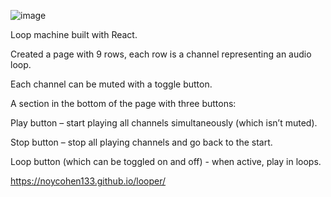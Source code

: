 ![image](https://user-images.githubusercontent.com/76255021/166111123-ce9b921d-a194-432d-b2fc-30a61d333f40.png)

Loop machine built with React.

Created a page with 9 rows, each row is a channel representing an audio loop.

Each channel can be muted with a toggle button.

A section in the bottom of the page with three buttons:

Play button – start playing all channels simultaneously (which isn’t muted).

Stop button – stop all playing channels and go back to the start.

Loop button (which can be toggled on and off) - when active, play in loops.

https://noycohen133.github.io/looper/
